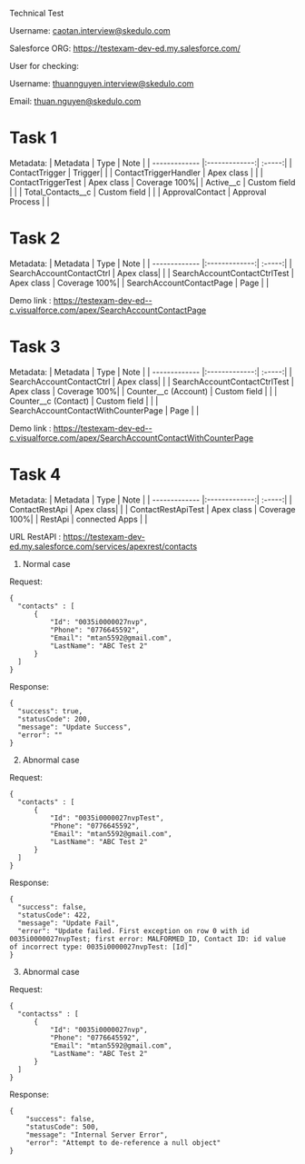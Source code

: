 Technical Test

Username: caotan.interview@skedulo.com

Salesforce ORG: https://testexam-dev-ed.my.salesforce.com/

User for checking:

Username: thuannguyen.interview@skedulo.com

Email: thuan.nguyen@skedulo.com

# Task 1
Metadata:
| Metadata        | Type           | Note  |
| ------------- |:-------------:| :-----:|
| ContactTrigger      | Trigger| |
| ContactTriggerHandler      | Apex class      | |
| ContactTriggerTest | Apex class      | Coverage 100%|
| Active__c | Custom field      |    |
| Total_Contacts__c | Custom field      | |
| ApprovalContact | Approval Process     | |

# Task 2

Metadata:
| Metadata        | Type           | Note  |
| ------------- |:-------------:| :-----:|
| SearchAccountContactCtrl      | Apex class| |
| SearchAccountContactCtrlTest      | Apex class      | Coverage 100%|
| SearchAccountContactPage | Page      | |

Demo link :
https://testexam-dev-ed--c.visualforce.com/apex/SearchAccountContactPage

# Task 3

Metadata:
| Metadata        | Type           | Note  |
| ------------- |:-------------:| :-----:|
| SearchAccountContactCtrl      | Apex class| |
| SearchAccountContactCtrlTest      | Apex class      | Coverage 100%|
| Counter__c  (Account)    | Custom field      | |
| Counter__c  (Contact)    | Custom field      | |
| SearchAccountContactWithCounterPage | Page      | |

Demo link :
https://testexam-dev-ed--c.visualforce.com/apex/SearchAccountContactWithCounterPage

# Task 4

Metadata:
| Metadata        | Type           | Note  |
| ------------- |:-------------:| :-----:|
| ContactRestApi      | Apex class| |
| ContactRestApiTest      | Apex class      | Coverage 100%|
| RestApi | connected Apps      | |

URL RestAPI : https://testexam-dev-ed.my.salesforce.com/services/apexrest/contacts

1. Normal case

Request: 

    {
      "contacts" : [
          {
              "Id": "0035i0000027nvp",
              "Phone": "0776645592",
              "Email": "mtan5592@gmail.com",
              "LastName": "ABC Test 2"
          }
      ]
    }

Response:

    {
      "success": true,
      "statusCode": 200,
      "message": "Update Success",
      "error": ""
    }

2. Abnormal case

Request: 

    {
      "contacts" : [
          {
              "Id": "0035i0000027nvpTest",
              "Phone": "0776645592",
              "Email": "mtan5592@gmail.com",
              "LastName": "ABC Test 2"
          }
      ]
    }

Response:

    {
      "success": false,
      "statusCode": 422,
      "message": "Update Fail",
      "error": "Update failed. First exception on row 0 with id 0035i0000027nvpTest; first error: MALFORMED_ID, Contact ID: id value of incorrect type: 0035i0000027nvpTest: [Id]"
    }
    
3. Abnormal case

Request: 

    {
      "contactss" : [
          {
              "Id": "0035i0000027nvp",
              "Phone": "0776645592",
              "Email": "mtan5592@gmail.com",
              "LastName": "ABC Test 2"
          }
      ]
    }

Response:

    {
        "success": false,
        "statusCode": 500,
        "message": "Internal Server Error",
        "error": "Attempt to de-reference a null object"
    }
